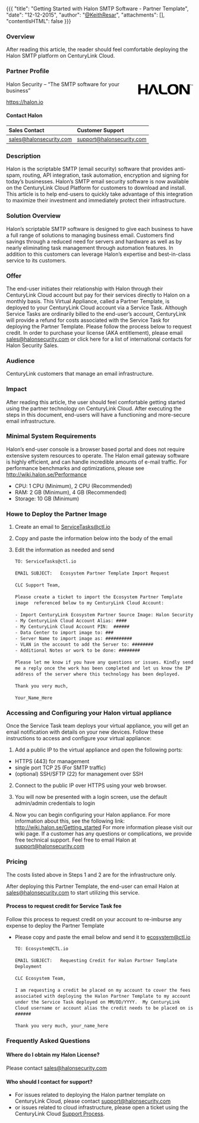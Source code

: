 {{{
"title": "Getting Started with Halon SMTP Software - Partner Template",
"date": "12-12-2015",
"author": "<a href='https://twitter.com/KeithResar'>@KeithResar</a>",
"attachments": [],
"contentIsHTML": false
}}}


### Overview

After reading this article, the reader should feel comfortable deploying the Halon SMTP platform on CenturyLink Cloud.

### Partner Profile

<img src="../../images/halon/halon_logo.png" style="border:0;float:right;max-width: 150px;">

Halon Security – “The SMTP software for your business”

https://halon.io


#### Contact Halon

|Sales Contact      | Customer Support	|
|:- |:-	|
|sales@halonsecurity.com       | support@halonsecurity.com	|


### Description

Halon is the scriptable SMTP (email security) software that provides anti-spam, routing, API integration, task automation, encryption and signing for today’s businesses.  Halon’s SMTP email security software is now available on the CenturyLink Cloud Platform for customers to download and install.  This article is to help end-users to quickly take advantage of this integration to maximize their investment and immediately protect their infrastructure.


### Solution Overview

Halon’s scriptable SMTP software is designed to give each business to have a full range of solutions to managing business email.  Customers find savings through a reduced need for servers and hardware as well as by nearly eliminating task management through automation features.  In addition to this customers can leverage Halon’s expertise and best-in-class service to its customers.


### Offer

The end-user initiates their relationship with Halon through their CenturyLink Cloud account but pay for their services directly to Halon on a monthly basis.  This Virtual Appliance, called a Partner Template, is deployed to your CenturyLink Cloud account via a Service Task.  Although Service Tasks are ordinarily billed to the end-user’s account, CenturyLink will provide a refund for costs associated with the Service Task for deploying the Partner Template. Please follow the process below to request credit. In order to purchase your license (AKA entitlement), please email sales@halonsecurity.com or click here for a list of international contacts for Halon Security Sales.


### Audience

CenturyLink customers that manage an email infrastructure.  


### Impact

After reading this article, the user should feel comfortable getting started using the partner technology on CenturyLink Cloud.  After executing the steps in this document, end-users will have a functioning and more-secure email infrastructure.


### Minimal System Requirements

Halon’s end-user console is a browser based portal and does not require extensive system resources to operate.  The Halon email gateway software is highly efficient, and can handle incredible amounts of e-mail traffic. For performance benchmarks and optimizations, please see http://wiki.halon.se/Performance

* CPU: 1 CPU (Minimum), 2 CPU (Recommended)
* RAM: 2 GB (Minimum), 4 GB (Recommended)
* Storage: 10 GB (Minimum)


### Howe to Deploy the Partner Image

1. Create an email to ServiceTasks@ctl.io

2. Copy and paste the information below into the body of the email

3. Edit the information as needed and send

   ```
   TO: ServiceTasks@ctl.io

   EMAIL SUBJECT:   Ecosystem Partner Template Import Request

   CLC Support Team,

   Please create a ticket to import the Ecosystem Partner Template image  referenced below to my CenturyLink Cloud Account:

   - Import CenturyLink Ecosystem Partner Source Image: Halon Security
   - My CenturyLink Cloud Account Alias: ####
   - My CenturyLink Cloud Account PIN:  ######
   - Data Center to import image to: ###
   - Server Name to import image as: ##########
   - VLAN in the account to add the Server to: ########
   - Additional Notes or work to be done: ########

   Please let me know if you have any questions or issues. Kindly send me a reply once the work has been completed and let us know the IP address of the server where this technology has been deployed.

   Thank you very much,

   Your_Name_Here
   ```


### Accessing and Configuring your Halon virtual appliance

Once the Service Task team deploys your virtual appliance, you will get an email notification with details on your new devices. Follow these instructions to access and configure your virtual appliance:

1. Add a public IP to the virtual appliance and open the following ports:

  * HTTPS (443) for management
  * single port TCP 25 (For SMTP traffic)
  * (optional) SSH/SFTP (22) for management over SSH

2. Connect to the public IP over HTTPS using your web browser.

3. You will now be presented with a login screen, use the default admin/admin credentials to login

4. Now you can begin configuring your Halon appliance. For more information about this, see the following link: http://wiki.halon.se/Getting_started
   For more information please visit our wiki page.  If a customer has any questions or complications, we provide free technical support.  Feel free to
   email Halon at support@halonsecurity.com



### Pricing

The costs listed above in Steps 1 and 2 are for the infrastructure only.

After deploying this Partner Template, the end-user can email Halon at sales@halonsecurity.com to start utilizing this service.


#### Process to request credit for Service Task fee
Follow this process to request credit on your account to re-imburse any expense to deploy the Partner Template

* Please copy and paste the email below and send it to [ecosystem@ctl.io](mailto:ecosystem@ctl.io)

  ```
  TO: Ecosystem@CTL.io

  EMAIL SUBJECT:   Requesting Credit for Halon Partner Template Deployment

  CLC Ecosystem Team,

  I am requesting a credit be placed on my account to cover the fees associated with deploying the Halon Partner Template to my account under the Service Task deployed on MM/DD/YYYY.  My CenturyLink Cloud username or account alias the credit needs to be placed on is ######

  Thank you very much, your_name_here
  ```


### Frequently Asked Questions

#### Where do I obtain my Halon License?

Please contact sales@halonsecurity.com

#### Who should I contact for support?

* For issues related to deploying the Halon partner template on CenturyLink Cloud, please contact support@halonsecurity.com
* or issues related to cloud infrastructure, please open a ticket using the CenturyLink Cloud [Support Process](https://www.ctl.io/knowledge-base/support/how-do-i-report-a-support-issue/).
